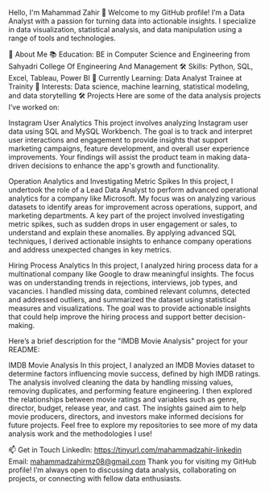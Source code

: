 Hello, I'm Mahammad Zahir 👋
Welcome to my GitHub profile! I’m a Data Analyst with a passion for turning data into actionable insights. I specialize in data visualization, statistical analysis, and data manipulation using a range of tools and technologies.

🚀 About Me
📚 Education: BE in Computer Science and Engineering from Sahyadri College Of Engineering And Management
🛠 Skills: Python, SQL, Excel, Tableau, Power BI
🌱 Currently Learning: Data Analyst Trainee at Trainity
🌟 Interests: Data science, machine learning, statistical modeling, and data storytelling
🛠 Projects
Here are some of the data analysis projects I’ve worked on:

Instagram User Analytics
This project involves analyzing Instagram user data using SQL and MySQL Workbench. The goal is to track and interpret user interactions and engagement to provide insights that support marketing campaigns, feature development, and overall user experience improvements. Your findings will assist the product team in making data-driven decisions to enhance the app's growth and functionality.

Operation Analytics and Investigating Metric Spikes
In this project, I undertook the role of a Lead Data Analyst to perform advanced operational analytics for a company like Microsoft. My focus was on analyzing various datasets to identify areas for improvement across operations, support, and marketing departments. A key part of the project involved investigating metric spikes, such as sudden drops in user engagement or sales, to understand and explain these anomalies. By applying advanced SQL techniques, I derived actionable insights to enhance company operations and address unexpected changes in key metrics.

Hiring Process Analytics
In this project, I analyzed hiring process data for a multinational company like Google to draw meaningful insights. The focus was on understanding trends in rejections, interviews, job types, and vacancies. I handled missing data, combined relevant columns, detected and addressed outliers, and summarized the dataset using statistical measures and visualizations. The goal was to provide actionable insights that could help improve the hiring process and support better decision-making.


Here’s a brief description for the "IMDB Movie Analysis" project for your README:

IMDB Movie Analysis
In this project, I analyzed an IMDB Movies dataset to determine factors influencing movie success, defined by high IMDB ratings. The analysis involved cleaning the data by handling missing values, removing duplicates, and performing feature engineering. I then explored the relationships between movie ratings and variables such as genre, director, budget, release year, and cast. The insights gained aim to help movie producers, directors, and investors make informed decisions for future projects.
Feel free to explore my repositories to see more of my data analysis work and the methodologies I use!


📫 Get in Touch
LinkedIn: https://tinyurl.com/mahammadzahir-linkedin
Email: mahammadzahirmz08@gmail.com
Thank you for visiting my GitHub profile! I’m always open to discussing data analysis, collaborating on projects, or connecting with fellow data enthusiasts.

<!---
mahammad-zahir/mahammad-zahir is a ✨ special ✨ repository because its `README.md` (this file) appears on your GitHub profile.
You can click the Preview link to take a look at your changes.
--->

